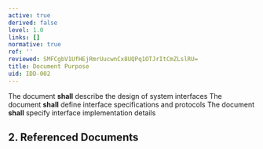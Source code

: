 ```yaml
---
active: true
derived: false
level: 1.0
links: []
normative: true
ref: ''
reviewed: SMFCgbV1UfHEjRmrUucwnCx8UQPq1OTJrItCmZLslRU=
title: Document Purpose
uid: IDD-002
---
```


The document **shall** describe the design of system interfaces
The document **shall** define interface specifications and protocols
The document **shall** specify interface implementation details

## 2. Referenced Documents